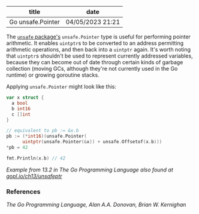 | title | date |
|---|---|
| Go unsafe.Pointer | 04/05/2023 21:21 |

The [`unsafe` package's](1680743763.md) `unsafe.Pointer` type is useful for
performing pointer arithmetic. It enables `uintptr`s to be converted to an address
permitting arithmetic operations, and then back into a `uintptr` again. It's worth
noting that `uintptr`s shouldn't be used to represent currently addressed
variables, because they can become out of date through certain kinds of garbage
collection (moving GCs, although they're not currently used in the Go runtime) or
growing goroutine stacks. 

Applying `unsafe.Pointer` might look like this:

```go
var x struct {
  a bool
  b int16
  c []int
}

// equivalent to pb := &x.b
pb := (*int16)(unsafe.Pointer(
      uintptr(unsafe.Pointer(&x)) + unsafe.Offsetof(x.b)))
*pb = 42

fmt.Println(x.b) // 42
```

_Example from 13.2 in The Go Programming Language
also found at [gopl.io/ch13/unsafeptr](https://github.com/adonovan/gopl.io/blob/master/ch13/unsafeptr/main.go)_

### References
_The Go Programming Language, Alan A.A. Donovan, Brian W. Kernighan_
